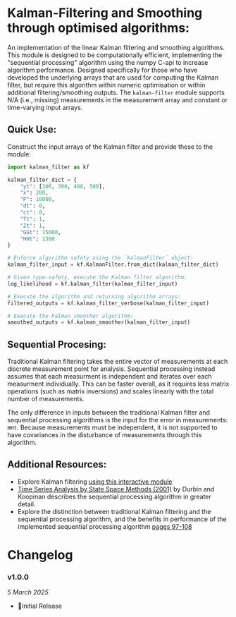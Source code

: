 # Kalman-Filtering and Smoothing through optimised algorithms:

An implementation of the linear Kalman filtering and smoothing algorithms. This module is designed to be computationally efficient, implementing the "sequential processing" algorithm using the numpy C-api to increase algorithm performance. Designed specifically for those who have developed the underlying arrays that are used for computing the Kalman filter, but require this algorithm within numeric optimisation or within additional filtering/smoothing outputs. The `kalman-filter` module supports N/A (i.e., missing) measurements in the measurement array and constant or time-varying input arrays.

Quick Use:
---

Construct the input arrays of the Kalman filter and provide these to the module:

```python
import kalman_filter as kf

kalman_filter_dict = {
    "yt": [200, 300, 400, 500],
    "x": 200,
    "P": 10000,
    "dt": 0,
    "ct": 0,
    "Tt": 1,
    "Zt": 1,
    "GGt": 15000,
    "HHt": 1300
}

# Enforce algorithm safety using the `KalmanFilter` object:
kalman_filter_input = kf.KalmanFilter.from_dict(kalman_filter_dict)

# Given type-safety, execute the Kalman filter algorithm:
log_likelihood = kf.kalman_filter(kalman_filter_input)

# Execute the algorithm and returning algorithm arrays:
filtered_outputs = kf.kalman_filter_verbose(kalman_filter_input)

# Execute the Kalman smoother algorithm:
smoothed_outputs = kf.kalman_smoother(kalman_filter_input)
```

Sequential Procesing:
---

Traditional Kalman filtering takes the entire vector of measurements at each discrete measurement point for analysis. Sequential processing instead assumes that each measurment is independent and iterates over each measurment individually. This can be faster overall, as it requires less matrix operations (such as matrix inversions) and scales linearly with the total number of measurements.

The only difference in inputs between the traditional Kalman filter and sequential processing algorithms is the input for the error in measurements: `HHt`. Because measurements must be independent, it is not supported to have covariances in the disturbance of measurements through this algorithm.

Additional Resources:
---


- Explore Kalman filtering [using this interactive module](https://github.com/rlabbe/Kalman-and-Bayesian-Filters-in-Python)
- [Time Series Analysis by State Space Methods (2001)](https://academic.oup.com/book/16563) by Durbin and Koopman describes the sequential processing algorithm in greater detail.
- Explore the distinction between traditional Kalman filtering and the sequential processing algorithm, and the benefits in performance of the implemented sequential processing algorithm [pages 97-108](https://pure.bond.edu.au/ws/portalfiles/portal/167739220/Thomas_Aspinall_Thesis.pdf)

Changelog
=========

### v1.0.0

_5 March 2025_

- 🌟Initial Release